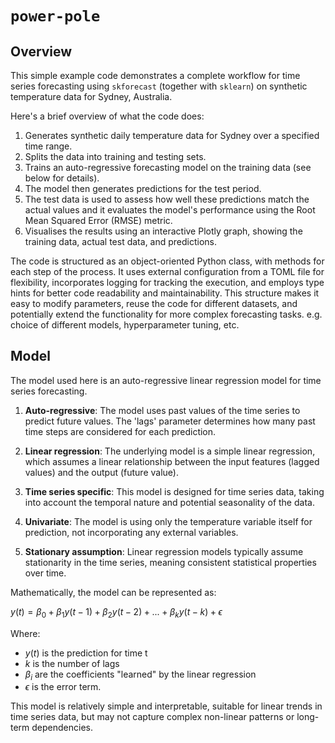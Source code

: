 # `power-pole`

## Overview

This simple example code demonstrates a complete workflow for time series forecasting using `skforecast` (together with `sklearn`) on synthetic temperature data for Sydney, Australia. 

Here's a brief overview of what the code does:

1. Generates synthetic daily temperature data for Sydney over a specified time range.
2. Splits the data into training and testing sets.
3. Trains an auto-regressive forecasting model on the training data (see below for details).
4. The model then generates predictions for the test period.
5. The test data is used to assess how well these predictions match the actual values and it evaluates the model's performance using the Root Mean Squared Error (RMSE) metric.
6. Visualises the results using an interactive Plotly graph, showing the training data, actual test data, and predictions.

The code is structured as an object-oriented Python class, with methods for each step of the process. It uses external configuration from a TOML file for flexibility, incorporates logging for tracking the execution, and employs type hints for better code readability and maintainability. This structure makes it easy to modify parameters, reuse the code for different datasets, and potentially extend the functionality for more complex forecasting tasks. e.g. choice of different models, hyperparameter tuning, etc.

## Model

The model used here is an auto-regressive linear regression model for time series forecasting.

1. **Auto-regressive**: The model uses past values of the time series to predict future values. The 'lags' parameter determines how many past time steps are considered for each prediction.

2. **Linear regression**: The underlying model is a simple linear regression, which assumes a linear relationship between the input features (lagged values) and the output (future value).

3. **Time series specific**: This model is designed for time series data, taking into account the temporal nature and potential seasonality of the data.

4. **Univariate**: The model is using only the temperature variable itself for prediction, not incorporating any external variables.

5. **Stationary assumption**: Linear regression models typically assume stationarity in the time series, meaning consistent statistical properties over time.

Mathematically, the model can be represented as:

$y(t) = \beta_0 + \beta_1 y(t-1) + \beta_2 y(t-2) + ... + \beta_k y(t-k) + \epsilon$

Where:

- $y(t)$ is the prediction for time t
- $k$ is the number of lags
- $\beta_i$ are the coefficients "learned" by the linear regression
- $\epsilon$ is the error term.

This model is relatively simple and interpretable, suitable for linear trends in time series data, but may not capture complex non-linear patterns or long-term dependencies.